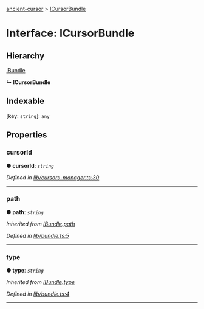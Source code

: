 [ancient-cursor](../README.md) > [ICursorBundle](../interfaces/icursorbundle.md)



# Interface: ICursorBundle

## Hierarchy


 [IBundle](ibundle.md)

**↳ ICursorBundle**







## Indexable

\[key: `string`\]:&nbsp;`any`

## Properties
<a id="cursorid"></a>

###  cursorId

**●  cursorId**:  *`string`* 

*Defined in [lib/cursors-manager.ts:30](https://github.com/AncientSouls/Cursor/blob/2cea2ca/src/lib/cursors-manager.ts#L30)*





___

<a id="path"></a>

###  path

**●  path**:  *`string`* 

*Inherited from [IBundle](ibundle.md).[path](ibundle.md#path)*

*Defined in [lib/bundle.ts:5](https://github.com/AncientSouls/Cursor/blob/2cea2ca/src/lib/bundle.ts#L5)*





___

<a id="type"></a>

###  type

**●  type**:  *`string`* 

*Inherited from [IBundle](ibundle.md).[type](ibundle.md#type)*

*Defined in [lib/bundle.ts:4](https://github.com/AncientSouls/Cursor/blob/2cea2ca/src/lib/bundle.ts#L4)*





___


